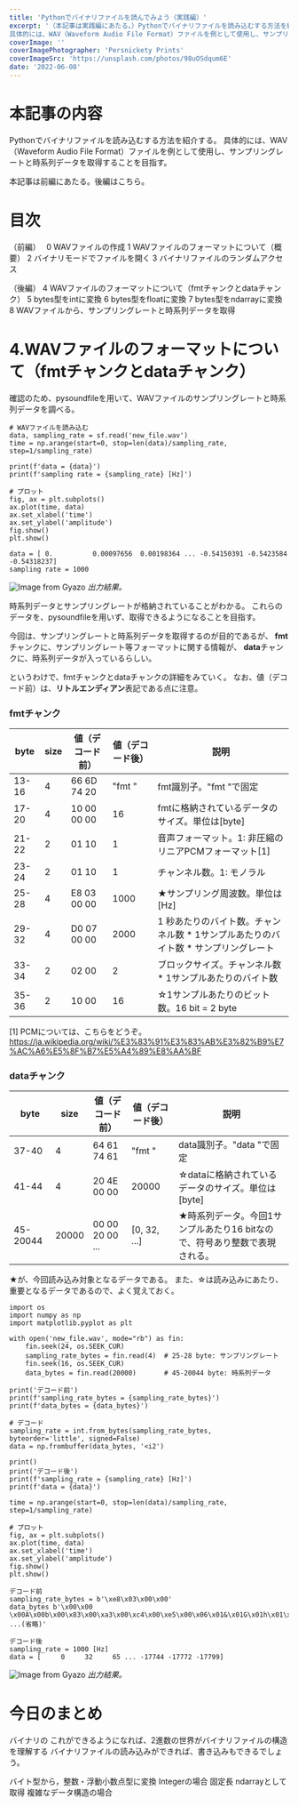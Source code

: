 ```yaml
---
title: 'Pythonでバイナリファイルを読んでみよう（実践編）'
excerpt: '（本記事は実践編にあたる。）Pythonでバイナリファイルを読み込むする方法を紹介する。
具体的には、WAV（Waveform Audio File Format）ファイルを例として使用し、サンプリングレートと時系列データを取得することを目指す。'
coverImage: ''
coverImagePhotographer: 'Persnickety Prints'
coverImageSrc: 'https://unsplash.com/photos/98uOSdqum6E'
date: '2022-06-08'
---
```

# 本記事の内容
Pythonでバイナリファイルを読み込むする方法を紹介する。
具体的には、WAV（Waveform Audio File Format）ファイルを例として使用し、サンプリングレートと時系列データを取得することを目指す。

本記事は前編にあたる。後編はこちら。

# 目次

（前編）　
0 WAVファイルの作成
1 WAVファイルのフォーマットについて（概要）
2 バイナリモードでファイルを開く
3 バイナリファイルのランダムアクセス

（後編）
4 WAVファイルのフォーマットについて（fmtチャンクとdataチャンク）
5 bytes型をintに変換
6 bytes型をfloatに変換
7 bytes型をndarrayに変換
8 WAVファイルから、サンプリングレートと時系列データを取得

# 4.WAVファイルのフォーマットについて（fmtチャンクとdataチャンク）

確認のため、pysoundfileを用いて、WAVファイルのサンプリングレートと時系列データを調べる。

```python:WAVファイルの中身を確認
# WAVファイルを読み込む
data, sampling_rate = sf.read('new_file.wav')
time = np.arange(start=0, stop=len(data)/sampling_rate, step=1/sampling_rate)

print(f'data = {data}')
print(f'sampling rate = {sampling_rate} [Hz]')

# プロット
fig, ax = plt.subplots()
ax.plot(time, data)
ax.set_xlabel('time')
ax.set_ylabel('amplitude')
fig.show()
plt.show()
```

```:出力結果
data = [ 0.          0.00097656  0.00198364 ... -0.54150391 -0.5423584 -0.54318237]
sampling rate = 1000
```

![Image from Gyazo](https://i.gyazo.com/6250657a728569f663345f32e6670875.png)
*出力結果。*

時系列データとサンプリングレートが格納されていることがわかる。
これらのデータを、pysoundfileを用いず、取得できるようになることを目指す。

今回は、サンプリングレートと時系列データを取得するのが目的であるが、
**fmt**チャンクに、サンプリングレート等フォーマットに関する情報が、
**data**チャンクに、時系列データが入っているらしい。

というわけで、fmtチャンクとdataチャンクの詳細をみていく。
なお、値（デコード前）は、**リトルエンディアン**表記である点に注意。

### fmtチャンク
|byte |size|値（デコード前）|値（デコード後）|説明|
|---- |----| ----      | ---- | ---- |
|13-16|4   |66 6D 74 20|"fmt "|fmt識別子。"fmt "で固定|
|17-20|4   |10 00 00 00|16    |fmtに格納されているデータのサイズ。単位は[byte]|
|21-22|2   |01 10      |1     |音声フォーマット。1: 非圧縮のリニアPCMフォーマット[1]|
|23-24|2   |01 10      |1     |チャンネル数。1: モノラル|
|25-28|4   |E8 03 00 00|1000  |★サンプリング周波数。単位は[Hz]|
|29-32|4   |D0 07 00 00|2000  |1 秒あたりのバイト数。チャンネル数 * 1サンプルあたりのバイト数 * サンプリングレート|
|33-34|2   |02 00      |2     |ブロックサイズ。チャンネル数 * 1サンプルあたりのバイト数|
|35-36|2 |10 00    |16    |☆1サンプルあたりのビット数。16 bit = 2 byte|

[1] PCMについては、こちらをどうぞ。 https://ja.wikipedia.org/wiki/%E3%83%91%E3%83%AB%E3%82%B9%E7%AC%A6%E5%8F%B7%E5%A4%89%E8%AA%BF

### dataチャンク
|byte |size|値（デコード前）|値（デコード後）|説明|
|---- |----| ----      | ---- | ---- |
|37-40|4   |64 61 74 61|"fmt "|data識別子。"data "で固定|
|41-44|4   |20 4E 00 00|20000    |☆dataに格納されているデータのサイズ。単位は[byte]|
|45-20044|20000   |00 00 20 00 ... | [0, 32, ...] |★時系列データ。今回1サンプルあたり16 bitなので、符号あり整数で表現される。|

★が、今回読み込み対象となるデータである。
また、☆は読み込みにあたり、重要となるデータであるので、よく覚えておく。


```python:sin波作成、WAVファイルに変換
import os
import numpy as np
import matplotlib.pyplot as plt

with open('new_file.wav', mode="rb") as fin:
    fin.seek(24, os.SEEK_CUR)
    sampling_rate_bytes = fin.read(4)  # 25-28 byte: サンプリングレート
    fin.seek(16, os.SEEK_CUR)
    data_bytes = fin.read(20000)       # 45-20044 byte: 時系列データ

print('デコード前')
print(f'sampling_rate_bytes = {sampling_rate_bytes}')
print(f'data_bytes = {data_bytes}')

# デコード
sampling_rate = int.from_bytes(sampling_rate_bytes, byteorder='little', signed=False)
data = np.frombuffer(data_bytes, '<i2')

print()
print('デコード後')
print(f'sampling_rate = {sampling_rate} [Hz]')
print(f'data = {data}')

time = np.arange(start=0, stop=len(data)/sampling_rate, step=1/sampling_rate)

# プロット
fig, ax = plt.subplots()
ax.plot(time, data)
ax.set_xlabel('time')
ax.set_ylabel('amplitude')
fig.show()
plt.show()
```

```:出力結果
デコード前
sampling_rate_bytes = b'\xe8\x03\x00\x00'
data_bytes b'\x00\x00 \x00A\x00b\x00\x83\x00\xa3\x00\xc4\x00\xe5\x00\x06\x01&\x01G\x01h\x01\x89\x01\xa9\x01\xca ...(省略)'

デコード後
sampling_rate = 1000 [Hz]
data = [     0     32     65 ... -17744 -17772 -17799]
```

![Image from Gyazo](https://i.gyazo.com/5f00546eb9008038138b6ed9281b5a6b.png)
*出力結果。*




# 今日のまとめ

バイナリの
これができるようになれば、2進数の世界がバイナリファイルの構造を理解する
バイナリファイルの読み込みができれば、書き込みもできるでしょう。


バイト型から，整数・浮動小数点型に変換
Integerの場合
固定長
ndarrayとして取得
複雑なデータ構造の場合

